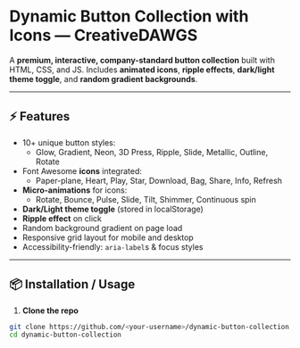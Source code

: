 # Dynamic Button Collection with Icons — CreativeDAWGS

A **premium, interactive, company-standard button collection** built with HTML, CSS, and JS. Includes **animated icons**, **ripple effects**, **dark/light theme toggle**, and **random gradient backgrounds**.

---

## ⚡ Features

- 10+ unique button styles:
  - Glow, Gradient, Neon, 3D Press, Ripple, Slide, Metallic, Outline, Rotate
- Font Awesome **icons** integrated:
  - Paper-plane, Heart, Play, Star, Download, Bag, Share, Info, Refresh
- **Micro-animations** for icons:
  - Rotate, Bounce, Pulse, Slide, Tilt, Shimmer, Continuous spin
- **Dark/Light theme toggle** (stored in localStorage)
- **Ripple effect** on click
- Random background gradient on page load
- Responsive grid layout for mobile and desktop
- Accessibility-friendly: `aria-label`s & focus styles

---

## 📦 Installation / Usage

1. **Clone the repo**
```bash
git clone https://github.com/<your-username>/dynamic-button-collection.git
cd dynamic-button-collection
